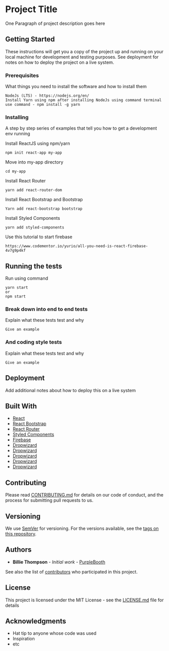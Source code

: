 # Project Title

One Paragraph of project description goes here

## Getting Started

These instructions will get you a copy of the project up and running on your local machine for development and testing purposes. See deployment for notes on how to deploy the project on a live system.

### Prerequisites

What things you need to install the software and how to install them

```
NodeJs (LTS) - https://nodejs.org/en/
Install Yarn using npm after installing NodeJs using command terminal
use command - npm install -g yarn
```

### Installing

A step by step series of examples that tell you how to get a development env running

Install ReactJS using npm/yarn

```
npm init react-app my-app
```

Move into my-app directory

```
cd my-app
```

Install React Router

```
yarn add react-router-dom
```

Install React Bootstrap and Bootstrap

```
Yarn add react-bootstrap bootstrap
```

Install Styled Components

```
yarn add styled-components
```


Use this tutorial to start firebase

```
https://www.codementor.io/yurio/all-you-need-is-react-firebase-4v7g9p4kf
```

## Running the tests

Run using command

```
yarn start
or
npm start
```

### Break down into end to end tests

Explain what these tests test and why

```
Give an example
```

### And coding style tests

Explain what these tests test and why

```
Give an example
```

## Deployment

Add additional notes about how to deploy this on a live system

## Built With

* [React](https://reactjs.org/) 
* [React Bootstrap](https://react-bootstrap.github.io/) 
* [React Router](https://reacttraining.com/react-router/) 
* [Styled Components](https://www.styled-components.com/) 
* [Firebase](https://firebase.google.com/) 
* [Dropwizard](http://www.dropwizard.io/1.0.2/docs/) 
* [Dropwizard](http://www.dropwizard.io/1.0.2/docs/) 
* [Dropwizard](http://www.dropwizard.io/1.0.2/docs/) 
* [Dropwizard](http://www.dropwizard.io/1.0.2/docs/) 
* [Dropwizard](http://www.dropwizard.io/1.0.2/docs/) 


## Contributing

Please read [CONTRIBUTING.md](https://gist.github.com/PurpleBooth/b24679402957c63ec426) for details on our code of conduct, and the process for submitting pull requests to us.

## Versioning

We use [SemVer](http://semver.org/) for versioning. For the versions available, see the [tags on this repository](https://github.com/your/project/tags). 

## Authors

* **Billie Thompson** - *Initial work* - [PurpleBooth](https://github.com/PurpleBooth)

See also the list of [contributors](https://github.com/your/project/contributors) who participated in this project.

## License

This project is licensed under the MIT License - see the [LICENSE.md](LICENSE.md) file for details

## Acknowledgments

* Hat tip to anyone whose code was used
* Inspiration
* etc

